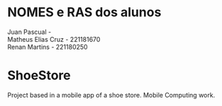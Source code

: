 # NOMES e RAS dos alunos
Juan Pascual - \
Matheus Elias Cruz - 221181670\
Renan Martins - 221180250 


# ShoeStore
Project based in a mobile app of a shoe store. Mobile Computing work.
